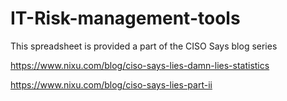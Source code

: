 # IT-Risk-management-tools
This spreadsheet is provided a part of the CISO Says blog series

https://www.nixu.com/blog/ciso-says-lies-damn-lies-statistics

https://www.nixu.com/blog/ciso-says-lies-part-ii
